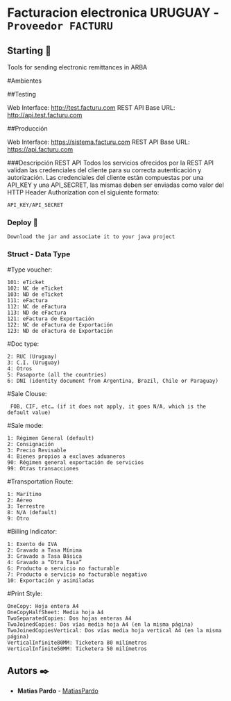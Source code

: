 # Facturacion electronica URUGUAY - ```Proveedor FACTURU```

## Starting 🚀

Tools for sending electronic remittances in ARBA

#Ambientes

##Testing

Web Interface: http://test.facturu.com
REST API Base URL: http://api.test.facturu.com

##Producción

Web Interface: https://sistema.facturu.com
REST API Base URL: https://api.facturu.com

###Descripción REST API
Todos los servicios ofrecidos por la REST API validan las credenciales del cliente para su
correcta autenticación y autorización.
Las credenciales del cliente están compuestas por una API_KEY y una API_SECRET, las
mismas deben ser enviadas como valor del HTTP Header Authorization con el siguiente
formato:
```
API_KEY/API_SECRET
```

### Deploy 🔧
```
Download the jar and associate it to your java project
```

### Struct - Data Type 

#Type voucher:
```
101: eTicket
102: NC de eTicket
103: ND de eTicket
111: eFactura
112: NC de eFactura
113: ND de eFactura
121: eFactura de Exportación
122: NC de eFactura de Exportación
123: ND de eFactura de Exportación
```

#Doc type:
```
2: RUC (Uruguay)
3: C.I. (Uruguay)
4: Otros
5: Pasaporte (all the countries)
6: DNI (identity document from Argentina, Brazil, Chile or Paraguay)
```

#Sale Clouse:
```
 FOB, CIF, etc… (if it does not apply, it goes N/A, which is the default value)
```

#Sale mode:
```
1: Régimen General (default)
2: Consignación
3: Precio Revisable
4: Bienes propios a exclaves aduaneros
90: Régimen general exportación de servicios
99: Otras transacciones
```

#Transportation Route:
```
1: Marítimo
2: Aéreo
3: Terrestre
8: N/A (default)
9: Otro
```

#Billing Indicator:
```
1: Exento de IVA
2: Gravado a Tasa Mínima
3: Gravado a Tasa Básica
4: Gravado a “Otra Tasa”
6: Producto o servicio no facturable
7: Producto o servicio no facturable negativo
10: Exportación y asimiladas
```

#Print Style:
```
OneCopy: Hoja entera A4
OneCopyHalfSheet: Media hoja A4
TwoSeparatedCopies: Dos hojas enteras A4
TwoJoinedCopies: Dos vías media hoja A4 (en la misma página)
TwoJoinedCopiesVertical: Dos vías media hoja vertical A4 (en la misma página)
VerticalInfinite80MM: Ticketera 80 milímetros
VerticalInfinite50MM: Ticketera 50 milímetros
```

## Autors ✒️

* **Matias Pardo** - [MatiasPardo](https://github.com/matiaspardo)

